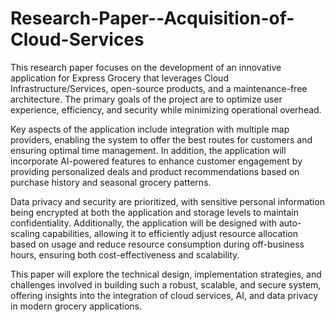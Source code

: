 # Research-Paper--Acquisition-of-Cloud-Services

This research paper focuses on the development of an innovative application for Express Grocery that leverages Cloud Infrastructure/Services, open-source products, and a maintenance-free architecture. The primary goals of the project are to optimize user experience, efficiency, and security while minimizing operational overhead.

Key aspects of the application include integration with multiple map providers, enabling the system to offer the best routes for customers and ensuring optimal time management. In addition, the application will incorporate AI-powered features to enhance customer engagement by providing personalized deals and product recommendations based on purchase history and seasonal grocery patterns.

Data privacy and security are prioritized, with sensitive personal information being encrypted at both the application and storage levels to maintain confidentiality. Additionally, the application will be designed with auto-scaling capabilities, allowing it to efficiently adjust resource allocation based on usage and reduce resource consumption during off-business hours, ensuring both cost-effectiveness and scalability.

This paper will explore the technical design, implementation strategies, and challenges involved in building such a robust, scalable, and secure system, offering insights into the integration of cloud services, AI, and data privacy in modern grocery applications.
